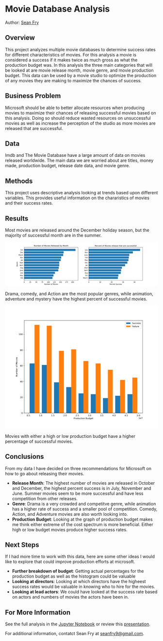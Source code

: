 # Movie Database Analysis

Author: [Sean Fry](mailto:seanfry9@gmail.com)

## Overview

This project analyzes multiple movie databases to determine success rates for different characteristics of movies. For this analysis a movie is considered a success if it makes twice as much gross as what the production budget was. In this analysis the three main categories that will be looked at are movie release month, movie genre, and movie production budget. This data can be used by a movie studio to optimize the production of any movies they are making to maximize the chances of success.

## Business Problem

Microsoft should be able to better allocate resources when producing movies to maximize their chances of releasing successful movies based on this analysis. Doing so should reduce wasted resources on unsuccessful movies as well as increase the perception of the studio as more movies are released that are successful.

## Data

Imdb and The Movie Database have a large amount of data on movies released worldwide. The main data we are worried about are titles, money made, production budget, release date data, and movie genre.

## Methods

This project uses descriptive analysis looking at trends based upon different variables. This provides useful information on the chararistics of movies and their success rates. 

## Results

Most movies are released around the December holiday season, but the majority of successful month are in the summer.

![release_date](./images/release_date_gross_data.png)

Drama, comedy, and Action are the most popular genres, while animation, adventure and mystery have the highest percent of successful movies.

![genre](./images/production_budget.png)

Movies with either a high or low production budget have a higher percentage of successful movies.

## Conclusions

From my data I have decided on three recommendations for Microsoft on how to go about releasing their movies.
* **Release Month**: The highest number of movies are released in October and December, the highest percent success is in July, November and June. Summer movies seem to be more successful and have less competition from other releases.
* **Genre**: Drama is a very crowded and competitve genre, while animation has a higher rate of success and a smaller pool of competition. Comedy, Action, and Adventure movies are also worth looking into.
* **Production Budget**: Looking at the graph of production budget makes me think either extreme of the cost spectrum is more beneficial. Either high or low budget movies produce higher success rates.

## Next Steps

If I had more time to work with this data, here are some other ideas I would like to explore that could improve production efforts at microsoft.
* **Further breakdown of budget**: Getting actual percentages for the production budget as well as the histogram could be valuable
* **Looking at directors**: Looking at which directors have the higheest success rates would be valuable in knowing who to hire for the movies.
* **Looking at lead actors**: We could have looked at the success rate based on actors and numbers of movies the actors have been in.

## For More Information

See the full analysis in the [Jupyter Notebook](./movie_analysis.ipynb) or review this [presentation](./movie_analysis_presentation.pdf).

For additional information, contatct Sean Fry at [seanfry9@gmail.com](mailto:seanfry9@gmail.com).
